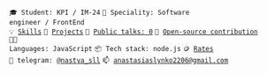 <code>🎓 Student: KPI / IM-24</code>
<code>👷 Speciality: Software engineer / FrontEnd</code><br>
<code>💡 [Skills](SKILLS.md)</code>
<code>🧻 [Projects](PROJECTS.md)</code>
<code>📢 [Public talks: 0](TALKS.md)</code>
<code>👀 [Open-source contribution](CONTRIBUTION.md)</code><br>
<code>🧑‍💻 Languages: JavaScript</code>
<code>📦 Tech stack: node.js</code>
<code>🪙 [Rates](RATES.md)</code><br>
<code>💬 telegram: [@nastya_sll](https://t.me/nastya_sll)</code>
<code>📫 [anastasiaslynko2206@gmail.com](mailto:anastasiaslynko2206@gmail.com)</code>
